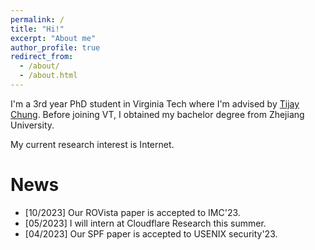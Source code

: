 ```yaml
---
permalink: /
title: "Hi!"
excerpt: "About me"
author_profile: true
redirect_from: 
  - /about/
  - /about.html
---
```


I'm a 3rd year PhD student in Virginia Tech where I'm advised by [Tijay Chung](https://taejoong.github.io/). 
Before joining VT, I obtained my bachelor degree from Zhejiang University.

My current research interest is Internet. 

News
===
+ [10/2023] Our ROVista paper is accepted to IMC'23.
+ [05/2023] I will intern at Cloudflare Research this summer.
+ [04/2023] Our SPF paper is accepted to USENIX security'23.

